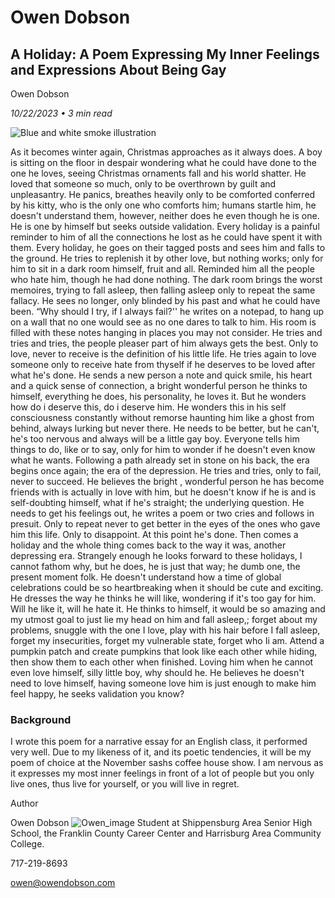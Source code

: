 # Owen Dobson

## A Holiday: A Poem Expressing My Inner Feelings and Expressions About Being Gay

Owen Dobson

*10/22/2023 • 3 min read*

![Blue and white smoke illustration](/aholdiaycover.avif)

As it becomes winter again, Christmas approaches as it always does. A boy is sitting on the floor in despair wondering what he could have done to the one he loves, 
seeing Christmas ornaments fall and his world shatter. He loved that someone so much, only to be overthrown by guilt and unpleasantry. He panics, breathes heavily
only to be comforted conferred by his kitty, who is the only one who comforts him; humans startle him, he doesn't understand them, however, neither does he even though he is one. 
He is one by himself but seeks outside validation. Every holiday is a painful reminder to him of all the connections he lost as he could have spent it with them. Every holiday, 
he goes on their tagged posts and sees him and falls to the ground. He tries to replenish it by other love, but nothing works; only for him to sit in a dark room himself, fruit and all. 
Reminded him all the people who hate him, though he had done nothing. The dark room brings the worst memoires, trying to fall asleep, then falling asleep only to repeat the same fallacy. 
He sees no longer, only blinded by his past and what he could have been. “Why should I try, if I always fail?'' he writes on a notepad, to hang up on a wall that no one would see as no one 
dares to talk to him. His room is filled with these notes hanging in places you may not consider. He tries and tries and tries, the people pleaser part of him always gets the best. Only to love, 
never to receive is the definition of his little life. He tries again to love someone only to receive hate from thyself if he deserves to be loved after what he's done. He sends a new person a note 
and quick smile, his heart and a quick sense of connection, a bright wonderful person he thinks to himself, everything he does, his personality, he loves it. But he wonders how do i deserve this, do i 
deserve him. He wonders this in his self consciousness constantly without remorse haunting him like a ghost from behind, always lurking but never there. He needs to be better, but he can't, he's too nervous
and always will be a little gay boy. Everyone tells him things to do, like or to say, only for him to wonder if he doesn't even know what he wants. Following a path already set in stone on his back, the era 
begins once again; the era of the depression. He tries and tries, only to fail, never to succeed. He believes the bright , wonderful person he has become friends with is actually in love with him, but he doesn't 
know if he is and is self-doubting himself, what if he's straight; the underlying question. He needs to get his feelings out, he writes a poem or two cries and follows in presuit. Only to repeat never to get better 
in the eyes of the ones who gave him this life. Only to disappoint. At this point he's done. Then comes a holiday and the whole thing comes back to the way it was, another depressing era. Strangely enough he looks 
forward to these holidays, I cannot fathom why, but he does, he is just that way; he dumb one, the present moment folk. He doesn't understand how a time of global celebrations could be so heartbreaking when it 
should be cute and exciting. He dresses the way he thinks he will like, wondering if it's too gay for him. Will he like it, will he hate it. He thinks to himself, it would be so amazing and my utmost goal to 
just lie my head on him and fall asleep,; forget about my problems, snuggle with the one I love, play with his hair before I fall asleep, forget my insecurities, forget my vulnerable state, forget who Ii am. 
Attend a pumpkin patch and create pumpkins that look like each other while hiding, then show them to each other when finished. Loving him when he cannot even love himself, silly little boy, why should he. 
He believes he doesn't need to love himself, having someone love him is just enough to make him feel happy, he seeks validation you know?



### Background
I wrote this poem for a narrative essay for an English class, it performed very well. Due to my likeness of it, and its poetic tendencies, 
it will be my poem of choice at the November sashs coffee house show. I am nervous as it expresses my most inner feelings in front of a lot of people but you only live ones, 
thus live for yourself, or you will live in regret. 

Author

Owen Dobson
![Owen_image](/owen.png)
Student at Shippensburg Area Senior High School, the Franklin County Career Center and Harrisburg Area Community College.

717-219-8693

owen@owendobson.com
